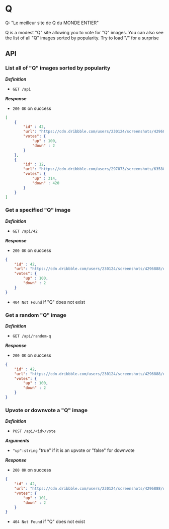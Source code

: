 #  Q

Q: "Le meilleur site de Q du MONDE ENTIER"

Q is a modest "Q" site allowing you to vote for "Q" images.
You can also see the list of all "Q" images sorted by popularity.
Try to load "/" for a surprise

## API
###  List all of "Q" images sorted by popularity
***Definition***
- `GET /api`

***Response***
- `200 OK` on success
```json
[
    {
        "id" : 42,
        "url": "https://cdn.dribbble.com/users/230124/screenshots/4296888/qampersand1.png",
        "votes": {
            "up" : 100,
            "down" : 2
        }
    },
    {
        "id" : 12,
        "url": "https://cdn.dribbble.com/users/297873/screenshots/6358046/q-06_final_dribbble_4x.jpg",
        "votes": {
            "up" : 314,
            "down" : 420
        }
    }
]
```

### Get a specified "Q" image
***Definition***
- `GET /api/42`

***Response***
- `200 OK` on success
```json
{
    "id" : 42,
    "url": "https://cdn.dribbble.com/users/230124/screenshots/4296888/qampersand1.png",
    "votes": {
        "up" : 100,
        "down" : 2
    }
}
```
- `404 Not Found` if "Q" does not exist

### Get a random "Q" image
***Definition***
- `GET /api/random-q`

***Response***
- `200 OK` on success
```json
{
    "id" : 42,
    "url": "https://cdn.dribbble.com/users/230124/screenshots/4296888/qampersand1.png",
    "votes": {
        "up" : 100,
        "down" : 2
    }
}
```
### Upvote or downvote a "Q" image
***Definition***
- `POST /api/<id>/vote`

***Arguments***
- `"up":string` "true" if it is an upvote or "false" for downvote

***Response***
- `200 OK` on success
```json
{
    "id" : 42,
    "url": "https://cdn.dribbble.com/users/230124/screenshots/4296888/qampersand1.png",
    "votes": {
        "up" : 101,
        "down" : 2
    }
}
```
- `404 Not Found` if "Q" does not exist
